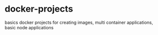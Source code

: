 # docker-projects
basics docker projects for creating images, multi container applications, basic node applications
